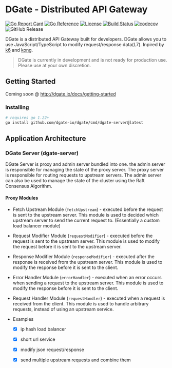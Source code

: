 # DGate - Distributed API Gateway

[![Go Report Card](https://goreportcard.com/badge/github.com/dgate-io/dgate)](https://goreportcard.com/report/github.com/dgate-io/dgate)
[![Go Reference](https://pkg.go.dev/badge/github.com/dgate-io/dgate.svg)](https://pkg.go.dev/github.com/dgate-io/dgate)
[![License](https://img.shields.io/badge/License-Apache%202.0-blue.svg)](https://opensource.org/licenses/Apache-2.0)
[![Build Status](https://github.com/dgate-io/dgate/actions/workflows/built_test_bench.yml/badge.svg)](https://github.com/dgate-io/dgate/actions/workflows/ci.yml)
[![codecov](https://codecov.io/gh/dgate-io/dgate/graph/badge.svg?token=KIDT82HSO9)](https://codecov.io/gh/dgate-io/dgate)
![GitHub Release](https://img.shields.io/github/v/release/dgate-io/dgate)


DGate is a distributed API Gateway built for developers. DGate allows you to use JavaScript/TypeScript to modify request/response data(L7). Inpired by [k6](https://github.com/grafana/k6) and [kong](https://github.com/Kong/kong).

> DGate is currently in development and is not ready for production use. Please use at your own discretion.

## Getting Started

Coming soon @ http://dgate.io/docs/getting-started

### Installing

```bash
# requires go 1.22+
go install github.com/dgate-io/dgate/cmd/dgate-server@latest
```

## Application Architecture

### DGate Server (dgate-server)

DGate Server is proxy and admin server bundled into one. the admin server is responsible for managing the state of the proxy server. The proxy server is responsible for routing requests to upstream servers. The admin server can also be used to manage the state of the cluster using the Raft Consensus Algorithm.

#### Proxy Modules

- Fetch Upstream Module (`fetchUpstream`) - executed before the request is sent to the upstream server. This module is used to decided which upstream server to send the current request to. (Essentially a custom load balancer module)

- Request Modifier Module (`requestModifier`) - executed before the request is sent to the upstream server. This module is used to modify the request before it is sent to the upstream server.

- Response Modifier Module (`responseModifier`) - executed after the response is received from the upstream server. This module is used to modify the response before it is sent to the client.

- Error Handler Module (`errorHandler`) - executed when an error occurs when sending a request to the upstream server. This module is used to modify the response before it is sent to the client.

- Request Handler Module (`requestHandler`) - executed when a request is received from the client. This module is used to handle arbitrary requests, instead of using an upstream service.



- Examples
  - [x] ip hash load balancer
  - [x] short url service
  - [x] modify json request/response
  - [x] send multiple upstream requests and combine them

